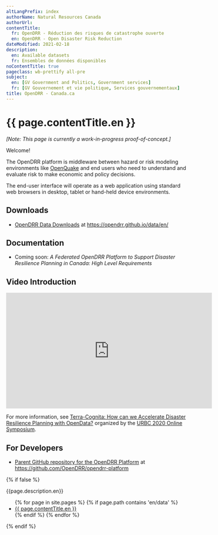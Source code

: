 ```yaml
---
altLangPrefix: index
authorName: Natural Resources Canada
authorUrl:
contentTitle:
  fr: OpenDRR - Réduction des risques de catastrophe ouverte
  en: OpenDRR - Open Disaster Risk Reduction
dateModified: 2021-02-18
description:
  en: Available datasets
  fr: Ensembles de données disponibles
noContentTitle: true
pageclass: wb-prettify all-pre
subject:
  en: [GV Government and Politics, Government services]
  fr: [GV Gouvernement et vie politique, Services gouvernementaux]
title: OpenDRR - Canada.ca
---
```


# {{ page.contentTitle.en }}

_[Note: This page is currently a work-in-progress proof-of-concept.]_

Welcome!

The OpenDRR platform is middleware between hazard or risk modeling environments like [OpenQuake](https://www.globalquakemodel.org/openquake) and end users who need to understand and evaluate risk to make economic and policy decisions.

The end-user interface will operate as a web application using standard web browsers in desktop, tablet or hand-held device environments.

## Downloads

* [OpenDRR Data Downloads](https://opendrr.github.io/data/en/) at <https://opendrr.github.io/data/en/>

## Documentation

* Coming soon: _A Federated OpenDRR Platform to Support Disaster Resilience Planning in Canada: High Level Requirements_

## Video Introduction

<div style="text-align: center;">
<iframe width="560" height="315" src="https://www.youtube.com/embed/-M3NHo-aW_g" frameborder="0" allow="autoplay; encrypted-media" allowfullscreen></iframe>
</div>

For more information, see [Terra-Cognita: How can we Accelerate Disaster Resilience Planning with OpenData?](https://www.urbc.ca/terra-cognita) organized by the [URBC 2020 Online Symposium](https://www.urbc.ca/).

## For Developers

* [Parent GitHub repository for the OpenDRR Platform](https://github.com/OpenDRR/opendrr-platform) at <https://github.com/OpenDRR/opendrr-platform>


{% if false %}

{{page.description.en}}

<ul>
  {% for page in site.pages %}
  {% if page.path contains 'en/data' %}
    <li>
      <a href="{{ site.baseurl }}{{ page.url }}">{{ page.contentTitle.en }}</a>
    </li>
    {% endif %}
  {% endfor %}
</ul>

{% endif %}
